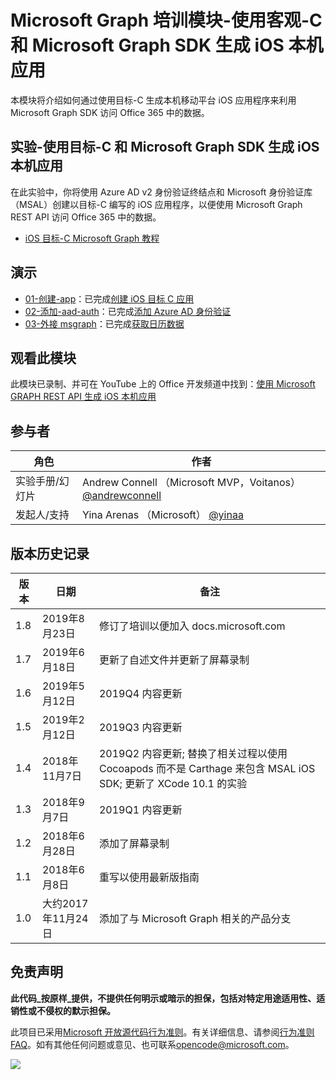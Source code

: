 # <a name="microsoft-graph-----objective-c--microsoft-graph-sdk--ios-"></a>Microsoft Graph 培训模块-使用客观-C 和 Microsoft Graph SDK 生成 iOS 本机应用

本模块将介绍如何通过使用目标-C 生成本机移动平台 iOS 应用程序来利用 Microsoft Graph SDK 访问 Office 365 中的数据。

## <a name="----objective-c--microsoft-graph-sdk--ios-"></a>实验-使用目标-C 和 Microsoft Graph SDK 生成 iOS 本机应用

在此实验中，你将使用 Azure AD v2 身份验证终结点和 Microsoft 身份验证库（MSAL）创建以目标-C 编写的 iOS 应用程序，以便使用 Microsoft Graph REST API 访问 Office 365 中的数据。

- [iOS 目标-C Microsoft Graph 教程](https://docs.microsoft.com/graph/tutorials/ios-objectivec)

## <a name=""></a>演示

- [01-创建-app](demos/01-create-app)：已完成[创建 iOS 目标 C 应用](https://docs.microsoft.com/graph/tutorials/ios-objectivec?tutorial-step=1)
- [02-添加-aad-auth](demos/02-add-aad-auth)：已完成[添加 Azure AD 身份验证](https://docs.microsoft.com/graph/tutorials/ios-objectivec?tutorial-step=3)
- [03-外接 msgraph](demos/03-add-msgraph)：已完成[获取日历数据](https://docs.microsoft.com/graph/tutorials/ios-objectivec?tutorial-step=4)

## <a name=""></a>观看此模块

此模块已录制、并可在 YouTube 上的 Office 开发频道中找到：[使用 Microsoft GRAPH REST API 生成 iOS 本机应用](https://youtu.be/Gg8Qy1Dqyzw)

## <a name=""></a>参与者

| 角色 | 作者 |
| -------------------- | ------------------------------------------------------------------------------------- |
| 实验手册/幻灯片 | Andrew Connell （Microsoft MVP，Voitanos） [@andrewconnell](//github.com/andrewconnell) |
| 发起人/支持 | Yina Arenas （Microsoft） [@yinaa](//github.com/yinaa) |

## <a name=""></a>版本历史记录

| 版本 | 日期 | 备注 |
| ------- | ------------------ | ------------------------------------------------------------------------------------------------------------------------------------ |
| 1.8 | 2019年8月23日 | 修订了培训以便加入 docs.microsoft.com |
| 1.7 | 2019年6月18日 | 更新了自述文件并更新了屏幕录制 |
| 1.6 | 2019年5月12日 | 2019Q4 内容更新 |
| 1.5 | 2019年2月12日 | 2019Q3 内容更新 |
| 1.4 | 2018年11月7日 | 2019Q2 内容更新; 替换了相关过程以使用 Cocoapods 而不是 Carthage 来包含 MSAL iOS SDK; 更新了 XCode 10.1 的实验 |
| 1.3 | 2018年9月7日 | 2019Q1 内容更新 |
| 1.2 | 2018年6月28日 | 添加了屏幕录制 |
| 1.1 | 2018年6月8日 | 重写以使用最新版指南 |
| 1.0 | 大约2017年11月24日 | 添加了与 Microsoft Graph 相关的产品分支 |

## <a name=""></a>免责声明

**此代码_按原样_提供，不提供任何明示或暗示的担保，包括对特定用途适用性、适销性或不侵权的默示担保。**

此项目已采用[Microsoft 开放源代码行为准则](https://opensource.microsoft.com/codeofconduct/)。有关详细信息、请参阅[行为准则 FAQ](https://opensource.microsoft.com/codeofconduct/faq/)。如有其他任何问题或意见、也可联系[opencode@microsoft.com](mailto:opencode@microsoft.com)。

<img src="https://telemetry.sharepointpnp.com/msgraph-training-ios-objectivec" />
